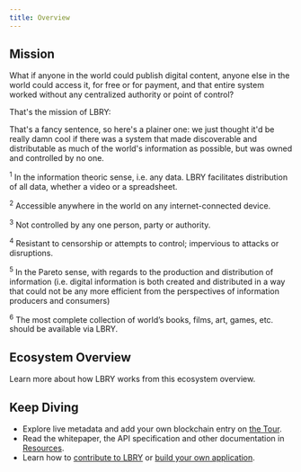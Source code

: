 ```yaml
---
title: Overview
---
```


## Mission

What if anyone in the world could publish digital content, anyone else in the world could access it, for free or for payment, and that entire system worked without any centralized authority or point of control?

That's the mission of LBRY:

<MissionStatement/>

That's a fancy sentence, so here's a plainer one: we just thought it'd be really damn cool if there was a system that made discoverable and distributable as much of the world's information as possible, but was owned and controlled by no one.

<sup id="footnote-1">1</sup> In the information theoric sense, i.e. any data. LBRY facilitates distribution of all data, whether a video or a spreadsheet.

<sup id="footnote-2">2</sup> Accessible anywhere in the world on any internet-connected device.

<sup id="footnote-3">3</sup> Not controlled by any one person, party or authority.

<sup id="footnote-4">4</sup> Resistant to censorship or attempts to control; impervious to attacks or disruptions.

<sup id="footnote-5">5</sup> In the Pareto sense, with regards to the production and distribution of information (i.e. digital information is both created and distributed in a way that could not be any more efficient from the perspectives of information producers and consumers)

<sup id="footnote-6">6</sup> The most complete collection of world’s books, films, art, games, etc. should be available via LBRY.

## Ecosystem Overview

Learn more about how LBRY works from this ecosystem overview.

<Ecosystem/>

## Keep Diving

- Explore live metadata and add your own blockchain entry on [the Tour](/tour/).
- Read the whitepaper, the API specification and other documentation in [Resources](/resources/).
- Learn how to [contribute to LBRY](/contribute/) or [build your own application](/build/).
